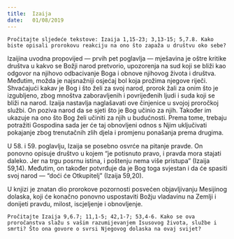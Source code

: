 ```yaml
---
title:  Izaija
date:   01/08/2019
---
```


`Pročitajte sljedeće tekstove: Izaija 1,15-23; 3,13-15; 5,7.8. Kako biste opisali prorokovu reakciju na ono što zapaža u društvu oko sebe?`

Izaijina uvodna propovijed — prvih pet poglavlja — mješavina je oštre kritike društva u kakvo se Božji narod pretvorio, upozorenja na sud koji se bliži kao odgovor na njihovo odbacivanje Boga i obnove njihovog života i društva. Međutim, možda je najsnažniji osjećaj bol koja prožima njegove riječi. Shvaćajući kakav je Bog i što želi za svoj narod, prorok žali za onim što je izgubljeno, zbog mnoštva zaboravljenih i povrijeđenih ljudi i suda koji se bliži na narod. Izaija nastavlja naglašavati ove činjenice u svojoj proročkoj službi. On poziva narod da se sjeti što je Bog učinio za njih. Također im ukazuje na ono što Bog želi učiniti za njih u budućnosti. Prema tome, trebaju potražiti Gospodina sada jer će taj obnovljeni odnos s Njim uključivati pokajanje zbog trenutačnih zlih djela i promjenu ponašanja prema drugima.

U 58. i 59. poglavlju, Izaija se posebno osvrće na pitanje pravde. On ponovno opisuje društvo u kojem “je potisnuto pravo, i pravda mora stajati daleko. Jer na trgu posrnu istina, i poštenju nema više pristupa” (Izaija 59,14). Međutim, on također potvrđuje da je Bog toga svjestan i da će spasiti svoj narod — “doći će Otkupitelj” (Izaija 59,20).

U knjizi je znatan dio prorokove pozornosti posvećen objavljivanju Mesijinog dolaska, koji će konačno ponovno uspostaviti Božju vladavinu na Zemlji i donijeti pravdu, milost, iscjeljenje i obnovljenje.

`Pročitajte Izaija 9,6.7; 11,1-5; 42,1-7; 53,4-6. Kako se ova proročanstva slažu s vašim razumijevanjem Isusovog života, službe i smrti? Što ona govore o svrsi Njegovog dolaska na ovaj svijet?`
